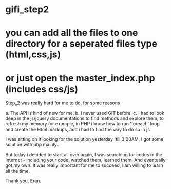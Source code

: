 # gifi_step2

# you can add all the files to one directory for a seperated files type (html,css,js) 
# or just open the master_index.php (includes css/js)

Step_2 was really hard for me to do, for some reasons

a. The API is kind of new for me.
b. I never used GIT before.
c. I had to look deep in the js/jquery documentations to find methods and explore them, to refresh my memory
   for example, 
   in PHP i know how to run 'foreach' loop and create the Html markups, and i had to find the way to do so in js.

I was sitting on it looking for the solution yesterday 'till 3:00AM, 
I got some solution with php mainly..

But today i decided to start all over again,
I was searching for codes in the Internet - including your code, watched them, learned them,
And eventually got my own.
It was really important for me to succeed, 
I am willing to learn all the time.

Thank you,
Eran.
